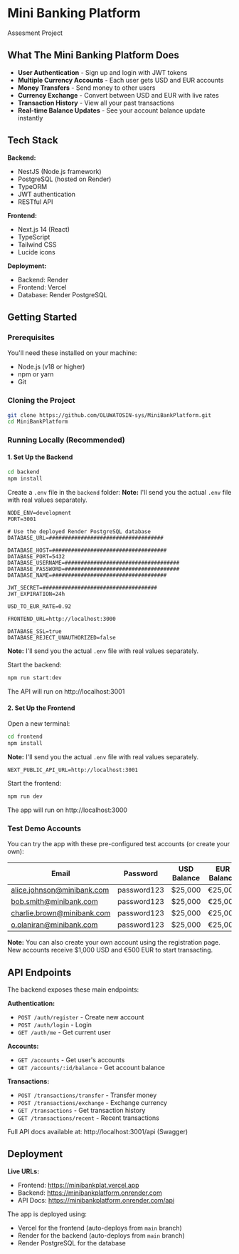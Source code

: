 # Mini Banking Platform

Assesment Project

## What The Mini Banking Platform Does

- **User Authentication** - Sign up and login with JWT tokens
- **Multiple Currency Accounts** - Each user gets USD and EUR accounts
- **Money Transfers** - Send money to other users
- **Currency Exchange** - Convert between USD and EUR with live rates
- **Transaction History** - View all your past transactions
- **Real-time Balance Updates** - See your account balance update instantly

## Tech Stack

**Backend:**
- NestJS (Node.js framework)
- PostgreSQL (hosted on Render)
- TypeORM
- JWT authentication
- RESTful API

**Frontend:**
- Next.js 14 (React)
- TypeScript
- Tailwind CSS
- Lucide icons

**Deployment:**
- Backend: Render
- Frontend: Vercel
- Database: Render PostgreSQL

## Getting Started

### Prerequisites

You'll need these installed on your machine:
- Node.js (v18 or higher)
- npm or yarn
- Git

### Cloning the Project

```bash
git clone https://github.com/OLUWATOSIN-sys/MiniBankPlatform.git
cd MiniBankPlatform
```

### Running Locally (Recommended)

#### 1. Set Up the Backend

```bash
cd backend
npm install
```

Create a `.env` file in the `backend` folder:
**Note:** I'll send you the actual `.env` file with real values separately.

```env
NODE_ENV=development
PORT=3001

# Use the deployed Render PostgreSQL database
DATABASE_URL=####################################

DATABASE_HOST=####################################
DATABASE_PORT=5432
DATABASE_USERNAME=####################################
DATABASE_PASSWORD=####################################
DATABASE_NAME=####################################

JWT_SECRET=####################################
JWT_EXPIRATION=24h

USD_TO_EUR_RATE=0.92

FRONTEND_URL=http://localhost:3000

DATABASE_SSL=true
DATABASE_REJECT_UNAUTHORIZED=false
```

**Note:** I'll send you the actual `.env` file with real values separately.

Start the backend:

```bash
npm run start:dev
```

The API will run on http://localhost:3001

#### 2. Set Up the Frontend

Open a new terminal:

```bash
cd frontend
npm install
```

**Note:** I'll send you the actual `.env` file with real values separately.

```env
NEXT_PUBLIC_API_URL=http://localhost:3001
```

Start the frontend:

```bash
npm run dev
```

The app will run on http://localhost:3000

### Test Demo Accounts

You can try the app with these pre-configured test accounts (or create your own):

| Email | Password | USD Balance | EUR Balance |
|-------|----------|-------------|-------------|
| alice.johnson@minibank.com | password123 | $25,000 | €25,000 |
| bob.smith@minibank.com | password123 | $25,000 | €25,000 |
| charlie.brown@minibank.com | password123 | $25,000 | €25,000 |
| o.olaniran@minibank.com | password123 | $25,000 | €25,000 |

**Note:** You can also create your own account using the registration page. New accounts receive $1,000 USD and €500 EUR to start transacting.

## API Endpoints

The backend exposes these main endpoints:

**Authentication:**
- `POST /auth/register` - Create new account
- `POST /auth/login` - Login
- `GET /auth/me` - Get current user

**Accounts:**
- `GET /accounts` - Get user's accounts
- `GET /accounts/:id/balance` - Get account balance

**Transactions:**
- `POST /transactions/transfer` - Transfer money
- `POST /transactions/exchange` - Exchange currency
- `GET /transactions` - Get transaction history
- `GET /transactions/recent` - Recent transactions

Full API docs available at: http://localhost:3001/api (Swagger)

## Deployment

**Live URLs:**
- Frontend: https://minibankplat.vercel.app
- Backend: https://minibankplatform.onrender.com
- API Docs: https://minibankplatform.onrender.com/api

The app is deployed using:
- Vercel for the frontend (auto-deploys from `main` branch)
- Render for the backend (auto-deploys from `main` branch)
- Render PostgreSQL for the database
